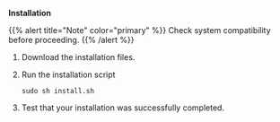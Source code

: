 **Installation**

{{% alert title="Note" color="primary" %}}
Check system compatibility before proceeding.
{{% /alert %}}

1.  Download the installation files.

1.  Run the installation script
    
    `sudo sh install.sh`

1.  Test that your installation was successfully completed.

